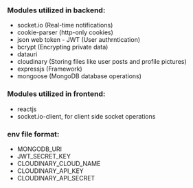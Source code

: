 ### Modules utilized in backend:

- socket.io (Real-time notifications)
- cookie-parser (http-only cookies)
- json web token - JWT (User authrntication)
- bcrypt (Encrypting private data)
- datauri
- cloudinary (Storing files like user posts and profile pictures)
- expressjs (Framework)
- mongoose (MongoDB database operations)

### Modules utilized in frontend:

- reactjs
- socket.io-client, for client side socket operations

### env file format:

- MONGODB_URI
- JWT_SECRET_KEY
- CLOUDINARY_CLOUD_NAME
- CLOUDINARY_API_KEY
- CLOUDINARY_API_SECRET
